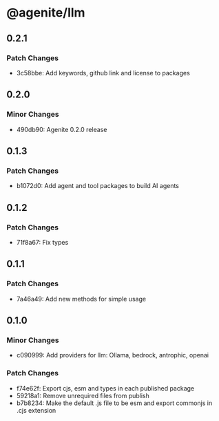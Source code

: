 # @agenite/llm

## 0.2.1

### Patch Changes

- 3c58bbe: Add keywords, github link and license to packages

## 0.2.0

### Minor Changes

- 490db90: Agenite 0.2.0 release

## 0.1.3

### Patch Changes

- b1072d0: Add agent and tool packages to build AI agents

## 0.1.2

### Patch Changes

- 71f8a67: Fix types

## 0.1.1

### Patch Changes

- 7a46a49: Add new methods for simple usage

## 0.1.0

### Minor Changes

- c090999: Add providers for llm: Ollama, bedrock, antrophic, openai

### Patch Changes

- f74e62f: Export cjs, esm and types in each published package
- 59218a1: Remove unrequired files from publish
- b7b8234: Make the default .js file to be esm and export commonjs in .cjs extension
